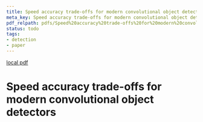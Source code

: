 ```yaml
---
title: Speed accuracy trade-offs for modern convolutional object detectors
meta_key: Speed accuracy trade-offs for modern convolutional object detectors
pdf_relpath: pdfs/Speed%20accuracy%20trade-offs%20for%20modern%20convolutional%20object%20detectors.pdf
status: todo
tags:
- detection
- paper
---
```


[local pdf](../../../pdfs/Speed%20accuracy%20trade-offs%20for%20modern%20convolutional%20object%20detectors.pdf)

# Speed accuracy trade-offs for modern convolutional object detectors
